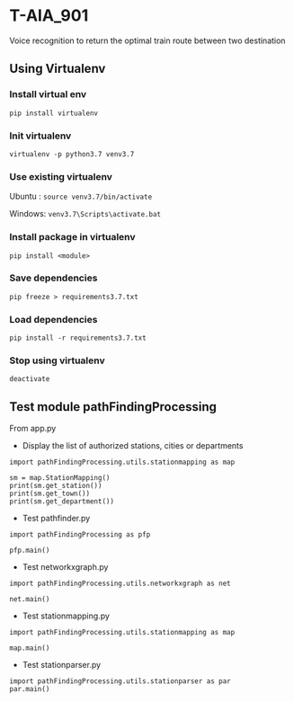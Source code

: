 # T-AIA_901
Voice recognition to return the optimal train route between two destination

## Using Virtualenv
### Install virtual env
`pip install virtualenv`

### Init virtualenv
`virtualenv -p python3.7 venv3.7`

### Use existing virtualenv
Ubuntu : 
`source venv3.7/bin/activate`

Windows: 
`venv3.7\Scripts\activate.bat`

### Install package in virtualenv
`pip install <module>`

### Save dependencies
`pip freeze > requirements3.7.txt`

### Load dependencies
`pip install -r requirements3.7.txt`

### Stop using virtualenv
`deactivate`

## Test module pathFindingProcessing
From app.py
- Display the list of authorized stations, cities or departments
```
import pathFindingProcessing.utils.stationmapping as map

sm = map.StationMapping()
print(sm.get_station())
print(sm.get_town())
print(sm.get_department())
```
- Test pathfinder.py
```
import pathFindingProcessing as pfp

pfp.main()
```
- Test networkxgraph.py
```
import pathFindingProcessing.utils.networkxgraph as net

net.main()
```
- Test stationmapping.py
```
import pathFindingProcessing.utils.stationmapping as map

map.main()
```
- Test stationparser.py
```
import pathFindingProcessing.utils.stationparser as par
par.main()
```
